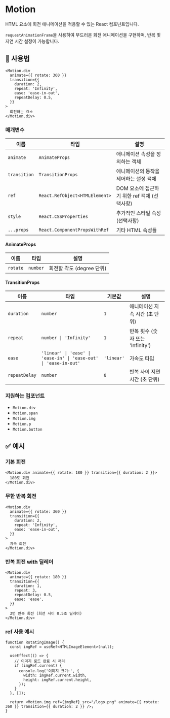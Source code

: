 # Motion

HTML 요소에 회전 애니메이션을 적용할 수 있는 React 컴포넌트입니다.

`requestAnimationFrame`을 사용하여 부드러운 회전 애니메이션을 구현하며, 반복 및 지연 시간 설정이 가능합니다.

## 🔗 사용법

```tsx
<Motion.div
  animate={{ rotate: 360 }}
  transition={{
    duration: 2,
    repeat: 'Infinity',
    ease: 'ease-in-out',
    repeatDelay: 0.5,
  }}
>
  회전하는 요소
</Motion.div>
```

### 매개변수

| 이름         | 타입                           | 설명                                         |
| ------------ | ------------------------------ | -------------------------------------------- |
| `animate`    | `AnimateProps`                 | 애니메이션 속성을 정의하는 객체              |
| `transition` | `TransitionProps`              | 애니메이션의 동작을 제어하는 설정 객체       |
| `ref`        | `React.RefObject<HTMLElement>` | DOM 요소에 접근하기 위한 ref 객체 (선택사항) |
| `style`      | `React.CSSProperties`          | 추가적인 스타일 속성 (선택사항)              |
| `...props`   | `React.ComponentPropsWithRef`  | 기타 HTML 속성들                             |

#### AnimateProps

| 이름     | 타입     | 설명                      |
| -------- | -------- | ------------------------- |
| `rotate` | `number` | 회전할 각도 (degree 단위) |

#### TransitionProps

| 이름          | 타입                                                             | 기본값     | 설명                             |
| ------------- | ---------------------------------------------------------------- | ---------- | -------------------------------- |
| `duration`    | `number`                                                         | `1`        | 애니메이션 지속 시간 (초 단위)   |
| `repeat`      | `number \| 'Infinity'`                                           | `1`        | 반복 횟수 (숫자 또는 'Infinity') |
| `ease`        | `'linear' \| 'ease' \| 'ease-in' \| 'ease-out' \| 'ease-in-out'` | `'linear'` | 가속도 타입                      |
| `repeatDelay` | `number`                                                         | `0`        | 반복 사이 지연 시간 (초 단위)    |

### 지원하는 컴포넌트

- `Motion.div`
- `Motion.span`
- `Motion.img`
- `Motion.p`
- `Motion.button`

## ✅ 예시

### 기본 회전

```tsx
<Motion.div animate={{ rotate: 180 }} transition={{ duration: 2 }}>
  180도 회전
</Motion.div>
```

### 무한 반복 회전

```tsx
<Motion.div
  animate={{ rotate: 360 }}
  transition={{
    duration: 2,
    repeat: 'Infinity',
    ease: 'ease-in-out',
  }}
>
  계속 회전
</Motion.div>
```

### 반복 회전 with 딜레이

```tsx
<Motion.div
  animate={{ rotate: 180 }}
  transition={{
    duration: 1,
    repeat: 3,
    repeatDelay: 0.5,
    ease: 'ease',
  }}
>
  3번 반복 회전 (회전 사이 0.5초 딜레이)
</Motion.div>
```

### ref 사용 예시

```tsx
function RotatingImage() {
  const imgRef = useRef<HTMLImageElement>(null);

  useEffect(() => {
    // 이미지 로드 완료 시 처리
    if (imgRef.current) {
      console.log('이미지 크기:', {
        width: imgRef.current.width,
        height: imgRef.current.height,
      });
    }
  }, []);

  return <Motion.img ref={imgRef} src="/logo.png" animate={{ rotate: 360 }} transition={{ duration: 2 }} />;
}
```
